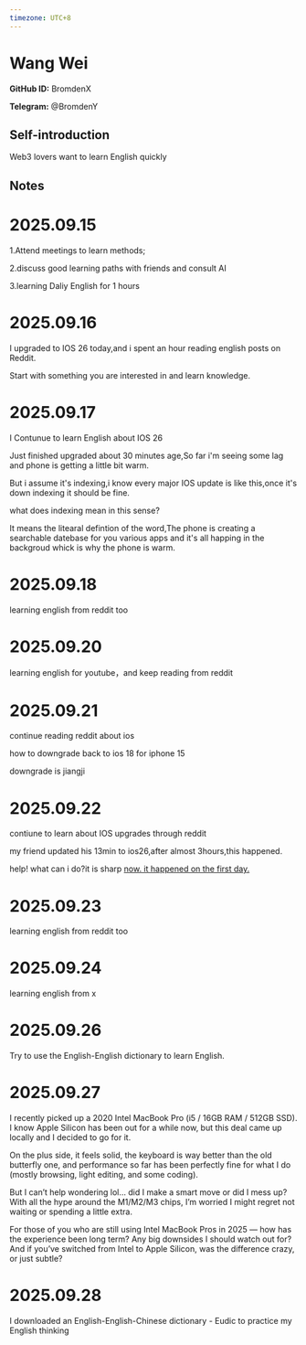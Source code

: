 ```yaml
---
timezone: UTC+8
---
```


# Wang Wei

**GitHub ID:** BromdenX

**Telegram:** @BromdenY

## Self-introduction

Web3 lovers want to learn English quickly

## Notes
<!-- Content_START -->
# 2025.09.15
<!-- DAILY_CHECKIN_2025-09-15_START -->
1.Attend meetings to learn methods;

2.discuss good learning paths with friends and consult AI

3.learning Daliy English for 1 hours
<!-- DAILY_CHECKIN_2025-09-15_END -->


# 2025.09.16
<!-- DAILY_CHECKIN_2025-09-16_START -->
I upgraded to IOS 26 today,and i spent an hour reading english posts on Reddit.

Start with something you are interested in and learn knowledge.
<!-- DAILY_CHECKIN_2025-09-16_END -->


# 2025.09.17
<!-- DAILY_CHECKIN_2025-09-17_START -->
I Contunue to learn English about IOS 26

Just finished upgraded about 30 minutes age,So far i'm seeing some lag and phone is getting a little bit warm.

But i assume it's indexing,i know every major IOS update is like this,once it's down indexing it should be fine.

what does indexing mean in this sense?

It means the litearal defintion of the word,The phone is creating a searchable datebase for you various apps and it's all happing in the backgroud whick is why the phone is warm.
<!-- DAILY_CHECKIN_2025-09-17_END -->


# 2025.09.18
<!-- DAILY_CHECKIN_2025-09-18_START -->
learning english from reddit too
<!-- DAILY_CHECKIN_2025-09-18_END -->


# 2025.09.20
<!-- DAILY_CHECKIN_2025-09-20_START -->
learning english for youtube，and keep reading from reddit
<!-- DAILY_CHECKIN_2025-09-20_END -->


# 2025.09.21
<!-- DAILY_CHECKIN_2025-09-21_START -->
continue reading reddit about ios

how to downgrade back to ios 18 for iphone 15

downgrade is jiangji
<!-- DAILY_CHECKIN_2025-09-21_END -->


# 2025.09.22
<!-- DAILY_CHECKIN_2025-09-22_START -->
contiune to learn about IOS upgrades through reddit

my friend updated his 13min to ios26,after almost 3hours,this happened.

help! what can i do?it is sharp [now. it happened on the first day.](http://now.it)
<!-- DAILY_CHECKIN_2025-09-22_END -->


# 2025.09.23
<!-- DAILY_CHECKIN_2025-09-23_START -->
learning english from reddit too
<!-- DAILY_CHECKIN_2025-09-23_END -->


# 2025.09.24
<!-- DAILY_CHECKIN_2025-09-24_START -->
learning english from x
<!-- DAILY_CHECKIN_2025-09-24_END -->


# 2025.09.26
<!-- DAILY_CHECKIN_2025-09-26_START -->
Try to use the English-English dictionary to learn English.
<!-- DAILY_CHECKIN_2025-09-26_END -->


# 2025.09.27
<!-- DAILY_CHECKIN_2025-09-27_START -->
I recently picked up a 2020 Intel MacBook Pro (i5 / 16GB RAM / 512GB SSD). I know Apple Silicon has been out for a while now, but this deal came up locally and I decided to go for it.

On the plus side, it feels solid, the keyboard is way better than the old butterfly one, and performance so far has been perfectly fine for what I do (mostly browsing, light editing, and some coding).

But I can’t help wondering lol… did I make a smart move or did I mess up? With all the hype around the M1/M2/M3 chips, I’m worried I might regret not waiting or spending a little extra.

For those of you who are still using Intel MacBook Pros in 2025 — how has the experience been long term? Any big downsides I should watch out for? And if you’ve switched from Intel to Apple Silicon, was the difference crazy, or just subtle?
<!-- DAILY_CHECKIN_2025-09-27_END -->


# 2025.09.28
<!-- DAILY_CHECKIN_2025-09-28_START -->
I downloaded an English-English-Chinese dictionary - Eudic to practice my English thinking
<!-- DAILY_CHECKIN_2025-09-28_END -->
<!-- Content_END -->
